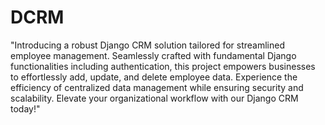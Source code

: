 # DCRM

"Introducing a robust Django CRM solution tailored for streamlined employee management. Seamlessly crafted with fundamental Django functionalities including authentication, this project empowers businesses to effortlessly add, update, and delete employee data. Experience the efficiency of centralized data management while ensuring security and scalability. Elevate your organizational workflow with our Django CRM today!"

